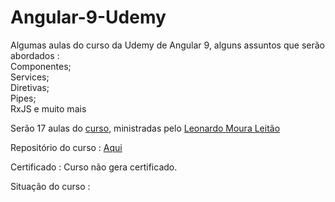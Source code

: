 # Angular-9-Udemy
Algumas aulas do curso da Udemy de Angular 9, alguns assuntos que serão abordados :<br>
Componentes; <br>
Services; <br>
Diretivas; <br>
Pipes; <br>
RxJS e muito mais

Serão 17 aulas do <a href="https://www.udemy.com/course/angular-9-essencial/learn/lecture/18819362?start=15#overview" target="_blank">curso</a>, ministradas pelo <a href="https://github.com/leonardomleitao" target="_blank">Leonardo Moura Leitão</a><br>

Repositório do curso : <a href="https://github.com/cod3rcursos/angular-crud">Aqui</a> 

Certificado : Curso não gera certificado. 

Situação do curso : 
